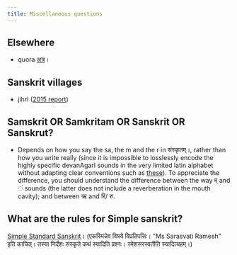 ```yaml
---
title: Miscellaneous questions
---
```


## Elsewhere
- quora [अत्र](https://www.quora.com/search?q=sanskrit)।

## Sanskrit villages
- jihrI ([2015 report](http://list.indology.info/pipermail/indology_list.indology.info/2016-January/042636.html))
    
## Samskrit OR Samkritam OR Sanskrit OR Sanskrut?
- Depends on how you say the sa, the m and the r in संस्कृतम्।, rather than how you write really (since it is impossible to losslessly encode the highly specific devanAgarI sounds in the very limited latin alphabet without adapting clear conventions such as [these](http://en.wikipedia.org/wiki/Devanagari_transliteration)). To appreciate the difference, you should understand the difference between the way म् and ं sounds (the latter does not include a reverberation in the mouth cavity); and between ऋ and रि/ रु.

## What are the rules for Simple sanskrit?
[Simple Standard Sanskrit](https://archive.org/details/simple-standard-sanskrit/mode/2up)। (एकस्मिन्नेव विषये विप्रतिपत्तिः।  "Ms Sarasvati Ramesh" इति काचित्। तस्या निर्देशः संस्कृते कथं स्यादिति प्रश्नः। रमेशसरस्वतीति स्यादित्यहम्।)